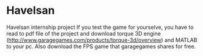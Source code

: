# Havelsan
Havelsan internship project
If you test the game for yourselve, you have to read to pdf file of the project and download torque 3D engine (http://www.garagegames.com/products/torque-3d/overview)
and MATLAB to your pc. Also download the FPS game that garagegames shares for free.
